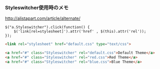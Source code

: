 ### Styleswitcher使用時のメモ

http://alistapart.com/article/alternate/

```JS
$("a.Styleswitcher").click(function() {
	$('link[rel=stylesheet]').attr('href' , $(this).attr('rel'));
});
```

```HTML
<link rel="stylesheet" href="default.css" type="text/css">

<a href="#" class="Styleswitcher" rel="default.css">Default Theme</a>
<a href="#" class="Styleswitcher" rel="red.css">Red Theme</a>
<a href="#" class="Styleswitcher" rel="blue.css">Blue Theme</a>
```